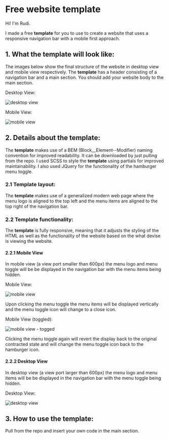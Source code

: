 # Free website template

Hi! I'm Rudi.

I made a free **template** for you to use to create a website that uses a responsive navigation bar with a mobile first approach.

## 1. What the **template** will look like:

The images below show the final structure of the website in desktop view and mobile view respectively. The **template** has a header consisting of a navigation bar and a main section. You should add your website body to the main section.

Desktop View:

![desktop view](https://i.ibb.co/G9ZS85s/Annotation-2020-02-05-142546.jpg)

Mobile View:

![mobile view](https://i.ibb.co/tLHSPxd/Annotation-2020-02-05-142641.jpg)


## 2. Details about the template:

The **template** makes use of a BEM (Block__Element--Modifier) naming convention for improved readability. It can be downloaded by just pulling from the repo. I used SCSS to style the **template** using partials for improved maintainability. I also used JQuery for the functionality of the hamburger menu toggle.

### 2.1 Template layout:

The **template** makes use of a generalized modern web page where the menu logo is aligned to the top left and the menu items are aligned to the top right of the navigation bar.

### 2.2 Template functionality:

The **template** is fully responsive, meaning that it adjusts the styling of the HTML as well as the functionality of the website based on the what devise is viewing the website.

#### 2.2.1 Mobile View

In mobile view (a view port smaller than 600px) the menu logo and menu toggle will be be displayed in the navigation bar with the menu items being hidden.

Mobile View:

![mobile view](https://i.ibb.co/tLHSPxd/Annotation-2020-02-05-142641.jpg)

Upon clicking the menu toggle the menu items will be displayed vertically and the menu toggle icon will change to a close icon.

Mobile View (toggled):

![mobile view - togged](https://i.ibb.co/t3LbGHc/Annotation-2020-02-05-142627.jpg)

Clicking the menu toggle again will revert the display back to the original contracted state and will change the menu toggle icon back to the hamburger icon.

#### 2.2.2 Desktop View

In desktop view (a view port larger than 600px) the menu logo and menu items will be be displayed in the navigation bar with the menu toggle being hidden.

Desktop View:

![desktop view](https://i.ibb.co/G9ZS85s/Annotation-2020-02-05-142546.jpg)

## 3. How to use the **template**:

Pull from the repo and insert your own code in the main section.

